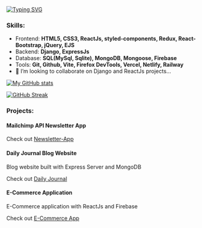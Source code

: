 [![Typing SVG](https://readme-typing-svg.demolab.com?font=Fira+Code&pause=1000&width=435&lines=Web+App+Developer)](https://git.io/typing-svg)


### Skills:
- Frontend: **HTML5, CSS3, ReactJs, styled-components, Redux, React-Bootstrap, jQuery, EJS**
- Backend: **Django, ExpressJs**
- Database: **SQL(MySql, Sqlite), MongoDB, Mongoose, Firebase**  
- Tools: **Git, Github, Vite, Firefox DevTools, Vercel, Netlify, Railway**
- 💞️ I’m looking to collaborate on Django and ReactJs projects...



[![My GitHub stats](https://github-readme-stats.vercel.app/api?username=sumit1729)](https://github.com/sumit1729/github-readme-stats)

<!---
sumit1729/sumit1729 is a ✨ special ✨ repository because its `README.md` (this file) appears on your GitHub profile.
You can click the Preview link to take a look at your changes.
--->

[![GitHub Streak](https://streak-stats.demolab.com?user=sumit1729&theme=highcontrast)](https://git.io/streak-stats)



### Projects: 

#### Mailchimp API Newsletter App

Check out [Newsletter-App](https://newsletter-eilfuek56-sumit1729.vercel.app/)

#### Daily Journal Blog Website

Blog website built with Express Server and MongoDB

Check out [Daily Journal](https://daily-journal-production-c292.up.railway.app/)

#### E-Commerce Application

E-Commerce application with ReactJs and Firebase

Check out [E-Commerce App](https://cerulean-biscuit-27aba2.netlify.app/)






